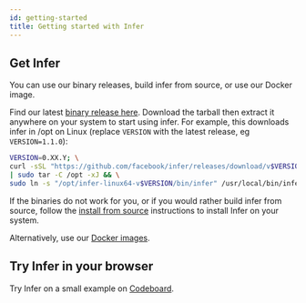 ```yaml
---
id: getting-started
title: Getting started with Infer
---
```


## Get Infer

You can use our binary releases, build infer from source, or use our Docker image.

Find our latest [binary release here](https://github.com/facebook/infer/releases/latest). Download
the tarball then extract it anywhere on your system to start using infer. For example, this
downloads infer in /opt on Linux (replace `VERSION` with the latest release, eg `VERSION=1.1.0`):

```bash
VERSION=0.XX.Y; \
curl -sSL "https://github.com/facebook/infer/releases/download/v$VERSION/infer-linux64-v$VERSION.tar.xz" \
| sudo tar -C /opt -xJ && \
sudo ln -s "/opt/infer-linux64-v$VERSION/bin/infer" /usr/local/bin/infer
```

If the binaries do not work for you, or if you would rather build infer from
source, follow the
[install from source](https://github.com/facebook/infer/blob/main/INSTALL.md#install-infer-from-source)
instructions to install Infer on your system.

Alternatively, use our [Docker images](https://github.com/facebook/infer/tree/main/docker).

## Try Infer in your browser

Try Infer on a small example on
[Codeboard](https://codeboard.io/projects/11587?view=2.1-21.0-22.0).
